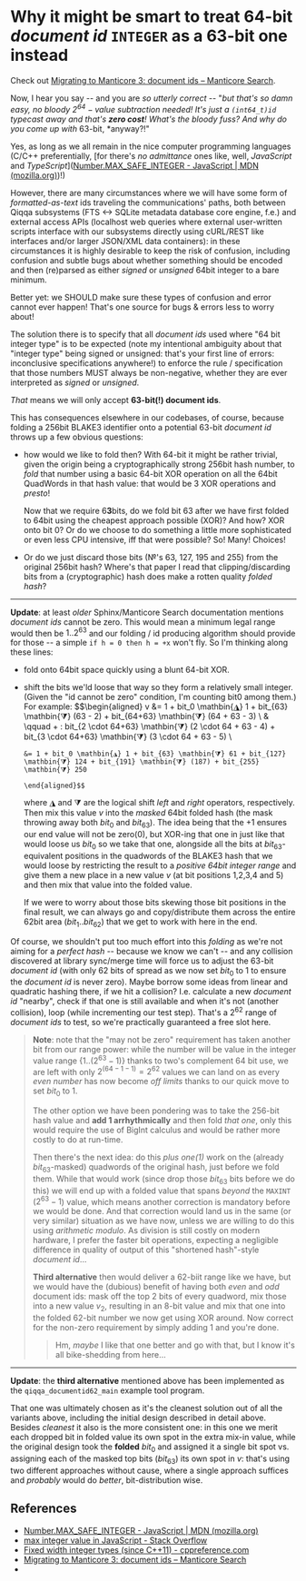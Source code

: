 # Why it might be smart to treat 64-bit *document id*  `INTEGER` as a 63-bit one instead

Check out [Migrating to Manticore 3: document ids – Manticore Search](https://manticoresearch.com/2019/07/04/migrating-to-manticore-3-document-ids/).

Now, I hear you say -- and you are *so utterly correct* -- "*but that's so damn easy, no bloody $2^{64} - \text{value}$ subtraction needed! It's just a `(int64_t)id` typecast away and that's **zero cost**! What's the bloody fuss? And why do you come up with* 63-bit, *anyway?!"

Yes, as long as we all remain in the nice computer programming languages (C/C++ preferentially, [for there's *no admittance* ones like, well, *JavaScript* and *TypeScript*]([Number.MAX_SAFE_INTEGER - JavaScript | MDN (mozilla.org)](https://developer.mozilla.org/en-US/docs/Web/JavaScript/Reference/Global_Objects/Number/MAX_SAFE_INTEGER))!)

However, there are many circumstances where we will have some form of *formatted-as-text* ids traveling the communications' paths, both between Qiqqa subsystems (FTS <-> SQLite metadata database core engine, f.e.) and external access APIs (localhost web queries where external user-written scripts interface with our subsystems directly using cURL/REST like interfaces and/or larger JSON/XML data containers): in these circumstances it is highly desirable to keep the risk of confusion, including confusion and subtle bugs about whether something should be encoded and then (re)parsed as either *signed* or *unsigned* 64bit integer to a bare minimum.

Better yet: we SHOULD make sure these types of confusion and error cannot ever happen! That's one source for bugs & errors less to worry about!

The solution there is to specify that all *document ids* used where "64 bit integer type" is to be expected (note my intentional ambiguity about that "integer type" being signed or unsigned: that's your first line of errors: inconclusive specifications anywhere!) to enforce the rule / specification that those numbers MUST always be non-negative, whether they are ever interpreted as *signed* or *unsigned*.

*That* means we will only accept **63-bit(!) document ids**.

This has consequences elsewhere in our codebases, of course, because folding a 256bit BLAKE3 identifier onto a potential 63-bit *document id* throws up a few obvious questions:

- how would we like to fold then? With 64-bit it might be rather trivial, given the origin being a cryptographically strong 256bit hash number, to *fold* that number using a basic 64-bit XOR operation on all the 64bit QuadWords in that hash value: that would be 3 XOR operations and *presto*!

  Now that we require 6**3**bits, do we fold bit 63 after we have first folded to 64bit using the cheapest approach possible (XOR)? And how? XOR onto bit 0? Or do we choose to do something a little more sophisticated or even less CPU intensive, iff that were possible? So! Many! Choices!
- Or do we just discard those bits (№'s 63, 127, 195 and 255) from the original 256bit hash? Where's that paper I read that clipping/discarding bits from a (cryptographic) hash does make a rotten quality *folded hash*?

----

**Update**: at least *older* Sphinx/Manticore Search documentation mentions *document ids* cannot be zero. This would mean a minimum legal range would then be $1 .. 2^{63}$ and our folding / id producing algorithm should provide for those -- a simple `if h = 0 then h = +x` won't fly. So I'm thinking along these lines:

- fold onto 64bit space quickly using a blunt 64-bit XOR.
- shift the bits we'ld loose that way so they form a relatively small integer. (Given the "id cannot be zero" condition, I'm counting bit0 among them.) For example:
     $$\begin{aligned}
v &= 1 + bit_0 \mathbin{◮} 1 + bit_{63} \mathbin{⧩} (63 - 2) + bit_{64+63} \mathbin{⧩} (64 + 63 - 3)      \\
&  \qquad  + \:  bit_{2 \cdot 64+63} \mathbin{⧩} (2 \cdot 64 + 63 - 4) + bit_{3 \cdot 64+63} \mathbin{⧩} (3 \cdot 64 + 63 - 5)  \\

      &= 1 + bit_0 \mathbin{◮} 1 + bit_{63} \mathbin{⧩} 61 + bit_{127} \mathbin{⧩} 124 + bit_{191} \mathbin{⧩} (187) + bit_{255} \mathbin{⧩} 250
      
      \end{aligned}$$
  where $\mathbin{◮}$ and $\mathbin{⧩}$ are the logical shift *left* and *right* operators, respectively. Then mix this value $v$ into the *masked* 64bit folded hash (the mask throwing away both $bit_{0}$ and $bit_{63}$). The idea being that the $\mathbin{+} 1$ ensures our end value will not be zero(0), but XOR-ing that one in just like that would loose us $bit_0$ so we take that one, alongside all the bits at $bit_{63}$-equivalent positions in the quadwords of the BLAKE3 hash that we would loose by restricting the result to a *positive 64bit integer range* and give them a new place in a new value $v$ (at bit positions 1,2,3,4 and 5) and then mix that value into the folded value.

  If we were to worry about those bits skewing those bit positions in the final result, we can always go and copy/distribute them across the entire 62bit area ($bit_1 .. bit_{62}$) that we get to work with here in the end.
  
Of course, we shouldn't put too much effort into this *folding* as we're not aiming for a *perfect hash* -- because we know we can't -- and any collision discovered at library sync/merge time will force us to adjust the 63-bit *document id* (with only 62 bits of spread as we now set $bit_0$ to 1 to ensure the *document id* is never zero). Maybe borrow some ideas from linear and quadratic hashing there, if we hit a collision? I.e. calculate a new *document id* "nearby", check if that one is still available and when it's not (another collision), loop (while incrementing our test step). That's a $2^{62}$ range of *document ids* to test, so we're practically guaranteed a free slot here.

> **Note**: note that the "may not be zero" requirement has taken another bit from our range power: while the number will be value in the integer value range $\lbrace 1 .. (2^{63} - 1) \rbrace$ thanks to two's complement 64 bit use, we are left with only $2^{(64-1-1)} = 2^{62}$ values we can land on as every *even number* has now become *off limits* thanks to our quick move to set $bit_0$ to 1.
> 
> The other option we have been pondering was to take the 256-bit hash value and **add 1 arrhythmically** and then fold *that one*, only this would require the use of BigInt calculus and would be rather more costly to do at run-time.
> 
> Then there's the next idea: do this *plus one(1)* work on the (already $bit_{63}$-masked) quadwords of the original hash, just before we fold them. While that would work (since drop those $bit_{63}$ bits before we do this) we will end up with a folded value that spans *beyond* the `MAXINT` ($2^{63} - 1$) value, which means another correction is mandatory before we would be done. And that correction would land us in the same (or very similar) situation as we have now, unless we are willing to do this using *arithmetic modulo*. As division is still costly on modern hardware, I prefer the faster bit operations, expecting a negligible difference in quality of output of this "shortened hash"-style *document id*...
> 
> **Third alternative** then would deliver a 62-biit range like we have, but we would have the (dubious) benefit of having both *even* and *odd* document ids: mask off the top 2 bits of every quadword, mix those into a new value $v_2$, resulting in an 8-bit value and mix that one into the folded 62-bit number we now get using XOR around. Now correct for the non-zero requirement by simply adding 1 and you're done.
> 
> > Hm, *maybe* I like that one better and go with that, but I know it's all bike-shedding from here...
> > 

---

**Update**: the **third alternative** mentioned above has been implemented as the `qiqqa_documentid62_main` example tool program. 

That one was ultimately chosen as it's the cleanest solution out of all the variants above, including the initial design described in detail above. Besides *cleanest* it also is the more consistent one: in this one we merit each dropped bit in folded value its own spot in the extra mix-in value, while the original design took the **folded** $bit_0$ and assigned it a single bit spot vs. assigning each of the masked top bits ($bit_{63}$) its own spot in $v$: that's using two different approaches without cause, where a single approach suffices and *probably* would do *better*, bit-distribution wise.



## References

- [Number.MAX_SAFE_INTEGER - JavaScript | MDN (mozilla.org)](https://developer.mozilla.org/en-US/docs/Web/JavaScript/Reference/Global_Objects/Number/MAX_SAFE_INTEGER) 
- [max integer value in JavaScript - Stack Overflow](https://stackoverflow.com/questions/21350175/max-integer-value-in-javascript)
- [Fixed width integer types (since C++11) - cppreference.com](https://en.cppreference.com/w/cpp/types/integer)
- [Migrating to Manticore 3: document ids – Manticore Search](https://manticoresearch.com/2019/07/04/migrating-to-manticore-3-document-ids/)
- 


